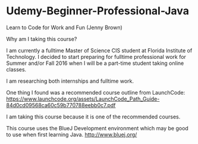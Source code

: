 # Udemy-Beginner-Professional-Java
Learn to Code for Work and Fun (Jenny Brown)

Why am I taking this course?

I am currently a fulltime Master of Science CIS student at Florida Institute of Technology.
I decided to start preparing for fulltime professional work for Summer and/or Fall 2016 when I will be a part-time student taking online classes.

I am researching both internships and fulltime work.

One thing I found was a recommended course outline from LaunchCode:
https://www.launchcode.org/assets/LaunchCode_Path_Guide-84d0cd09568ca60c59b770788eebb0c7.pdf

I am taking this course because it is one of the recommended courses.

This course uses the BlueJ Development environment which may be good to use when first learning Java.
http://www.bluej.org/


